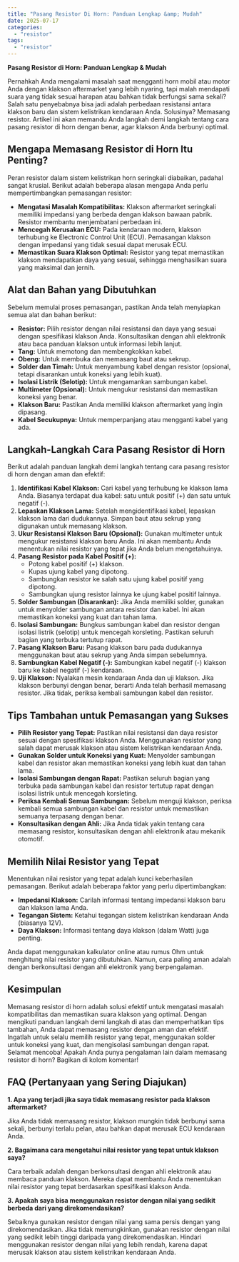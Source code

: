 ```yaml
---
title: "Pasang Resistor Di Horn: Panduan Lengkap &amp; Mudah"
date: 2025-07-17
categories: 
  - "resistor"
tags: 
  - "resistor"
---
```


**Pasang Resistor di Horn: Panduan Lengkap & Mudah**

Pernahkah Anda mengalami masalah saat mengganti horn mobil atau motor Anda dengan klakson aftermarket yang lebih nyaring, tapi malah mendapati suara yang tidak sesuai harapan atau bahkan tidak berfungsi sama sekali? Salah satu penyebabnya bisa jadi adalah perbedaan resistansi antara klakson baru dan sistem kelistrikan kendaraan Anda. Solusinya? Memasang resistor. Artikel ini akan memandu Anda langkah demi langkah tentang cara pasang resistor di horn dengan benar, agar klakson Anda berbunyi optimal.

## Mengapa Memasang Resistor di Horn Itu Penting?

Peran resistor dalam sistem kelistrikan horn seringkali diabaikan, padahal sangat krusial. Berikut adalah beberapa alasan mengapa Anda perlu mempertimbangkan pemasangan resistor:

- **Mengatasi Masalah Kompatibilitas:** Klakson aftermarket seringkali memiliki impedansi yang berbeda dengan klakson bawaan pabrik. Resistor membantu menjembatani perbedaan ini.
- **Mencegah Kerusakan ECU:** Pada kendaraan modern, klakson terhubung ke Electronic Control Unit (ECU). Pemasangan klakson dengan impedansi yang tidak sesuai dapat merusak ECU.
- **Memastikan Suara Klakson Optimal:** Resistor yang tepat memastikan klakson mendapatkan daya yang sesuai, sehingga menghasilkan suara yang maksimal dan jernih.

## Alat dan Bahan yang Dibutuhkan

Sebelum memulai proses pemasangan, pastikan Anda telah menyiapkan semua alat dan bahan berikut:

- **Resistor:** Pilih resistor dengan nilai resistansi dan daya yang sesuai dengan spesifikasi klakson Anda. Konsultasikan dengan ahli elektronik atau baca panduan klakson untuk informasi lebih lanjut.
- **Tang:** Untuk memotong dan membengkokkan kabel.
- **Obeng:** Untuk membuka dan memasang baut atau sekrup.
- **Solder dan Timah:** Untuk menyambung kabel dengan resistor (opsional, tetapi disarankan untuk koneksi yang lebih kuat).
- **Isolasi Listrik (Selotip):** Untuk mengamankan sambungan kabel.
- **Multimeter (Opsional):** Untuk mengukur resistansi dan memastikan koneksi yang benar.
- **Klakson Baru:** Pastikan Anda memiliki klakson aftermarket yang ingin dipasang.
- **Kabel Secukupnya:** Untuk memperpanjang atau mengganti kabel yang ada.

## Langkah-Langkah Cara Pasang Resistor di Horn

Berikut adalah panduan langkah demi langkah tentang cara pasang resistor di horn dengan aman dan efektif:

1. **Identifikasi Kabel Klakson:** Cari kabel yang terhubung ke klakson lama Anda. Biasanya terdapat dua kabel: satu untuk positif (+) dan satu untuk negatif (-).
2. **Lepaskan Klakson Lama:** Setelah mengidentifikasi kabel, lepaskan klakson lama dari dudukannya. Simpan baut atau sekrup yang digunakan untuk memasang klakson.
3. **Ukur Resistansi Klakson Baru (Opsional):** Gunakan multimeter untuk mengukur resistansi klakson baru Anda. Ini akan membantu Anda menentukan nilai resistor yang tepat jika Anda belum mengetahuinya.
4. **Pasang Resistor pada Kabel Positif (+):**
    - Potong kabel positif (+) klakson.
    - Kupas ujung kabel yang dipotong.
    - Sambungkan resistor ke salah satu ujung kabel positif yang dipotong.
    - Sambungkan ujung resistor lainnya ke ujung kabel positif lainnya.
5. **Solder Sambungan (Disarankan):** Jika Anda memiliki solder, gunakan untuk menyolder sambungan antara resistor dan kabel. Ini akan memastikan koneksi yang kuat dan tahan lama.
6. **Isolasi Sambungan:** Bungkus sambungan kabel dan resistor dengan isolasi listrik (selotip) untuk mencegah korsleting. Pastikan seluruh bagian yang terbuka tertutup rapat.
7. **Pasang Klakson Baru:** Pasang klakson baru pada dudukannya menggunakan baut atau sekrup yang Anda simpan sebelumnya.
8. **Sambungkan Kabel Negatif (-):** Sambungkan kabel negatif (-) klakson baru ke kabel negatif (-) kendaraan.
9. **Uji Klakson:** Nyalakan mesin kendaraan Anda dan uji klakson. Jika klakson berbunyi dengan benar, berarti Anda telah berhasil memasang resistor. Jika tidak, periksa kembali sambungan kabel dan resistor.

## Tips Tambahan untuk Pemasangan yang Sukses

- **Pilih Resistor yang Tepat:** Pastikan nilai resistansi dan daya resistor sesuai dengan spesifikasi klakson Anda. Menggunakan resistor yang salah dapat merusak klakson atau sistem kelistrikan kendaraan Anda.
- **Gunakan Solder untuk Koneksi yang Kuat:** Menyolder sambungan kabel dan resistor akan memastikan koneksi yang lebih kuat dan tahan lama.
- **Isolasi Sambungan dengan Rapat:** Pastikan seluruh bagian yang terbuka pada sambungan kabel dan resistor tertutup rapat dengan isolasi listrik untuk mencegah korsleting.
- **Periksa Kembali Semua Sambungan:** Sebelum menguji klakson, periksa kembali semua sambungan kabel dan resistor untuk memastikan semuanya terpasang dengan benar.
- **Konsultasikan dengan Ahli:** Jika Anda tidak yakin tentang cara memasang resistor, konsultasikan dengan ahli elektronik atau mekanik otomotif.

## Memilih Nilai Resistor yang Tepat

Menentukan nilai resistor yang tepat adalah kunci keberhasilan pemasangan. Berikut adalah beberapa faktor yang perlu dipertimbangkan:

- **Impedansi Klakson:** Carilah informasi tentang impedansi klakson baru dan klakson lama Anda.
- **Tegangan Sistem:** Ketahui tegangan sistem kelistrikan kendaraan Anda (biasanya 12V).
- **Daya Klakson:** Informasi tentang daya klakson (dalam Watt) juga penting.

Anda dapat menggunakan kalkulator online atau rumus Ohm untuk menghitung nilai resistor yang dibutuhkan. Namun, cara paling aman adalah dengan berkonsultasi dengan ahli elektronik yang berpengalaman.

## Kesimpulan

Memasang resistor di horn adalah solusi efektif untuk mengatasi masalah kompatibilitas dan memastikan suara klakson yang optimal. Dengan mengikuti panduan langkah demi langkah di atas dan memperhatikan tips tambahan, Anda dapat memasang resistor dengan aman dan efektif. Ingatlah untuk selalu memilih resistor yang tepat, menggunakan solder untuk koneksi yang kuat, dan mengisolasi sambungan dengan rapat. Selamat mencoba! Apakah Anda punya pengalaman lain dalam memasang resistor di horn? Bagikan di kolom komentar!

## FAQ (Pertanyaan yang Sering Diajukan)

**1\. Apa yang terjadi jika saya tidak memasang resistor pada klakson aftermarket?**

Jika Anda tidak memasang resistor, klakson mungkin tidak berbunyi sama sekali, berbunyi terlalu pelan, atau bahkan dapat merusak ECU kendaraan Anda.

**2\. Bagaimana cara mengetahui nilai resistor yang tepat untuk klakson saya?**

Cara terbaik adalah dengan berkonsultasi dengan ahli elektronik atau membaca panduan klakson. Mereka dapat membantu Anda menentukan nilai resistor yang tepat berdasarkan spesifikasi klakson Anda.

**3\. Apakah saya bisa menggunakan resistor dengan nilai yang sedikit berbeda dari yang direkomendasikan?**

Sebaiknya gunakan resistor dengan nilai yang sama persis dengan yang direkomendasikan. Jika tidak memungkinkan, gunakan resistor dengan nilai yang sedikit lebih tinggi daripada yang direkomendasikan. Hindari menggunakan resistor dengan nilai yang lebih rendah, karena dapat merusak klakson atau sistem kelistrikan kendaraan Anda.
